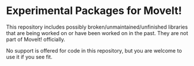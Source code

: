 # Experimental Packages for MoveIt!

This repository includes possibly broken/unmaintained/unfinished libraries that are being worked on or have been worked on in the past. They are not part of MoveIt! officially.

No support is offered for code in this repository, but you are welcome to use it if you see fit.
